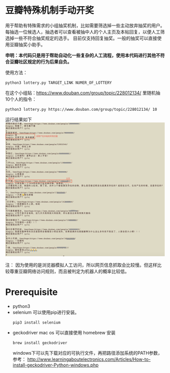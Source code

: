 # 豆瓣特殊机制手动开奖  

用于帮助有特殊需求的小组抽奖机制，比如需要筛选掉一些主动放弃抽奖的用户。每抽选一位候选人，抽选者可以查看被抽中人的个人主页及本帖回复，以便人工筛选掉一些不符合抽奖规定的选手。
目前仅支持回复抽奖。一般的抽奖可以直接使用豆瓣抽奖小助手。  
  
**申明：本代码只是用于帮助自动化一些复杂的人工流程，使用本代码进行其他不符合豆瓣社区规定的行为后果自负。**  
  
使用方法：
```
python3 lottery.py TARGET_LINK NUMER_OF_LOTTERY
```
在这个小组贴：https://www.douban.com/group/topic/228012134/ 里随机抽10个人的指令：
```
python3 lottery.py https://www.douban.com/group/topic/228012134/ 10
```
运行结果如下
![](https://github.com/elahw-zh25/douban-custom-lottery/blob/main/Example.png)

注： 因为使用的是浏览器模拟人工访问，所以网页信息抓取会比较慢。但这样比较尊重豆瓣网络访问规则，而且被判定为机器人的概率比较低。

# Prerequisite
- python3
- selenium
  可以使用pip进行安装。 
  ```
  pip3 install selenium
  ```
- geckodriver
  mac os 可以直接使用 homebrew 安装 
  ```
  brew install geckodriver
  ```
  windows下可以先下载对应的可执行文件，再把路径添加系统的PATH参数，参考：
  http://www.learningaboutelectronics.com/Articles/How-to-install-geckodriver-Python-windows.php


